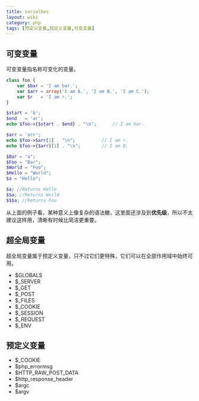 ```yaml
---
title: varialbes
layout: wiki
category: php
tags: [预定义变量,超定义变量,可变变量]
---
```


## 可变变量

可变变量指名称可变化的变量。

~~~PHP
class foo {
    var $bar = 'I am bar.';
    var $arr = array('I am A.', 'I am B.', 'I am C.');
	var $r   = 'I am r.';
}

$start = 'b';
$end   = 'ar';
echo $foo->{$start . $end} . "\n";		// I am bar.

$arr = 'arr';
echo $foo->$arr[1] . "\n";			// I am r.
echo $foo->{$arr}[1] . "\n";		// I am B.
~~~


~~~PHP
$Bar = "a";
$Foo = "Bar";
$World = "Foo";
$Hello = "World";
$a = "Hello";

$a; //Returns Hello
$$a; //Returns World
$$$a; //Returns Foo
~~~

从上面的例子看，某种意义上像复杂的语法糖，这里面还涉及到**优先级**，所以不太建议这样用，清晰有时候比简洁更重要。


## 超全局变量

超全局变量属于预定义变量，只不过它们更特殊，它们可以在全部作用域中始终可用。

* $GLOBALS
* $_SERVER
* $_GET
* $_POST
* $_FILES
* $_COOKIE
* $_SESSION
* $_REQUEST
* $_ENV


## 预定义变量

* $_COOKIE
* $php_errormsg
* $HTTP_RAW_POST_DATA
* $http_response_header
* $argc
* $argv
